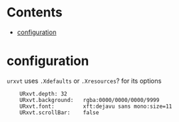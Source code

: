 # Contents

- [configuration](#configuration)

# configuration
`urxvt` uses `.Xdefaults` or `.Xresources`? for its options
```
    URxvt.depth: 32
    URxvt.background:   rgba:0000/0000/0000/9999
    URxvt.font:         xft:dejavu sans mono:size=11
    URxvt.scrollBar:    false
```
